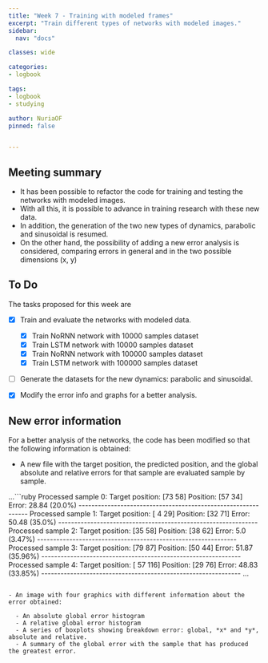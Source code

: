 ```yaml
---
title: "Week 7 - Training with modeled frames"
excerpt: "Train different types of networks with modeled images."
sidebar:
  nav: "docs"

classes: wide

categories:
- logbook

tags:
- logbook
- studying

author: NuriaOF
pinned: false


---
```


## Meeting summary
- It has been possible to refactor the code for training and testing the networks with modeled images.
- With all this, it is possible to advance in training research with these new data.
- In addition, the generation of the two new types of dynamics, parabolic and sinusoidal is resumed.
- On the other hand, the possibility of adding a new error analysis is considered, comparing errors in general and in the two possible dimensions (x, y)


## To Do
The tasks proposed for this week are

- [X] Train and evaluate the networks with modeled data.
  - [X] Train NoRNN network with 10000 samples dataset 
  - [X] Train LSTM network with 10000 samples dataset 
  - [X] Train NoRNN network with 100000 samples dataset 
  - [X] Train LSTM network with 100000 samples dataset 
- [ ] Generate the datasets for the new dynamics: parabolic and sinusoidal.
- [X] Modify the error info and graphs for a better analysis.


## New error information
For a better analysis of the networks, the code has been modified so that the following information is obtained:

- A new file with the target position, the predicted position, and the global absolute and relative errors for that sample are evaluated sample by sample.
  
...```ruby
    Processed sample 0: 
    Target position: [73 58]
    Position: [57 34]
    Error: 28.84 (20.0%)
    --------------------------------------------------------------
    Processed sample 1: 
    Target position: [ 4 29]
    Position: [32 71]
    Error: 50.48 (35.0%)
    --------------------------------------------------------------
    Processed sample 2: 
    Target position: [35 58]
    Position: [38 62]
    Error: 5.0 (3.47%)
    --------------------------------------------------------------
    Processed sample 3: 
    Target position: [79 87]
    Position: [50 44]
    Error: 51.87 (35.96%)
    --------------------------------------------------------------
    Processed sample 4: 
    Target position: [ 57 116]
    Position: [29 76]
    Error: 48.83 (33.85%)
    --------------------------------------------------------------
    ...
```
  
- An image with four graphics with different information about the error obtained:
  
  - An absolute global error histogram
  - A relative global error histogram
  - A series of boxplots showing breakdown error: global, *x* and *y*, absolute and relative.
  - A summary of the global error with the sample that has produced the greatest error.
    
    
  

